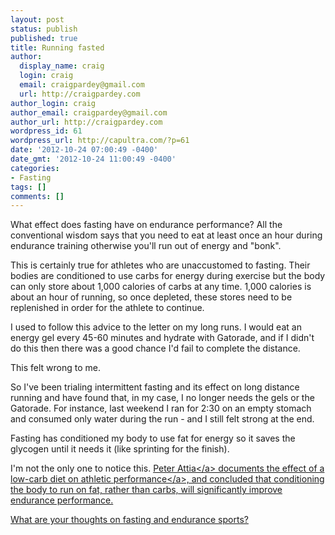 ```yaml
---
layout: post
status: publish
published: true
title: Running fasted
author:
  display_name: craig
  login: craig
  email: craigpardey@gmail.com
  url: http://craigpardey.com
author_login: craig
author_email: craigpardey@gmail.com
author_url: http://craigpardey.com
wordpress_id: 61
wordpress_url: http://capultra.com/?p=61
date: '2012-10-24 07:00:49 -0400'
date_gmt: '2012-10-24 11:00:49 -0400'
categories:
- Fasting
tags: []
comments: []
---
```

<p>What effect does fasting have on endurance performance?  All the conventional wisdom says that you need to eat at least once an hour during endurance training otherwise you'll run out of energy and "bonk".</p>
<p>This is certainly true for athletes who are unaccustomed to fasting.  Their bodies are conditioned to use carbs for energy during exercise but the body can only store about 1,000 calories of carbs at any time.  1,000 calories is about an hour of running, so once depleted, these stores need to be replenished in order for the athlete to continue.</p>
<p>I used to follow this advice to the letter on my long runs. I would eat an energy gel every 45-60 minutes and hydrate with Gatorade, and if I didn't do this then there was a good chance I'd fail to complete the distance.  </p>
<p>This felt wrong to me.</p>
<p>So I've been trialing intermittent fasting and its effect on long distance running and have found that, in my case, I no longer needs the gels or the Gatorade.  For instance, last weekend I ran for 2:30 on an empty stomach and consumed only water during the run - and I still felt strong at the end.</p>
<p>Fasting has conditioned my body to use fat for energy so it saves the glycogen until it needs it (like sprinting for the finish).</p>
<p>I'm not the only one to notice this.  <a href="https:/&#47;twitter.com&#47;eatlikepete">Peter Attia<&#47;a> documents the effect of a<br />
<a href="http:/&#47;eatingacademy.com&#47;how-a-low-carb-diet-affected-my-athletic-performance">low-carb diet on athletic performance<&#47;a>, and concluded that conditioning the body to run on fat, rather than carbs, will significantly improve endurance performance.</p>
<p>What are your thoughts on fasting and endurance sports?</p>
